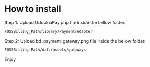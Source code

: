 # How to install

Step 1: Upload UddoktaPay.php file inside the bellow folder.

``` bash
FOSSBilling_Path/library/Payment/Adapter
```


Step 2: Upload bd_payment_gateway.png file inside the bellow folder.

``` bash
FOSSBilling_Path/data/assets/gateways
```
Enjoy
